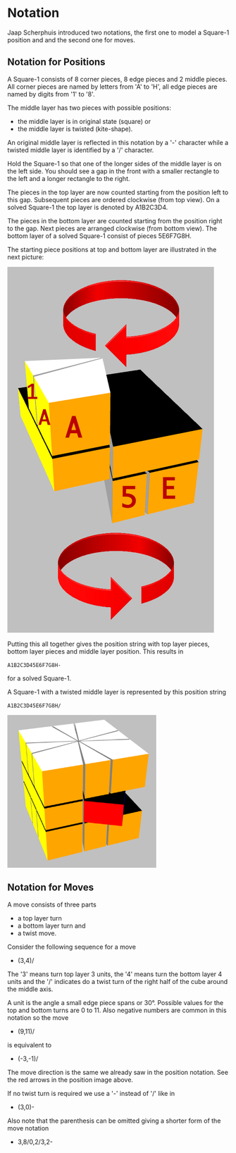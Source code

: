 # Notation

Jaap Scherphuis introduced two notations, the first one to model a Square-1 position and and the second one for moves.

## Notation for Positions

A Square-1 consists of 8 corner pieces, 8 edge pieces and 2 middle pieces. All corner pieces are named by letters from 'A' to 'H', all edge pieces are named by digits from '1' to '8'.

The middle layer has two pieces with possible positions:

 - the middle layer is in original state (square) or
 - the middle layer is twisted (kite-shape).

An original middle layer is reflected in this notation by a '-' character while a twisted middle layer is identified by a '/' character.

Hold the Square-1 so that one of the longer sides of the middle layer is on the left side. You should see a gap in the front with a smaller rectangle to the left and a longer rectangle to the right.

The pieces in the top layer are now counted starting from the position left to this gap. Subsequent pieces are ordered clockwise (from top view). On a solved Square-1 the top layer is denoted by A1B2C3D4.

The pieces in the bottom layer are counted starting from the position right to the gap. Next pieces are arranged clockwise (from bottom view). The bottom layer of a solved Square-1 consist of pieces 5E6F7G8H.

The starting piece positions at top and bottom layer are illustrated in the next picture:

<img src="images/notation.png" alt="Notation" width="469" height="831">

Putting this all together gives the position string with top layer pieces, bottom layer pieces and middle layer position. This results in

	A1B2C3D45E6F7G8H-

for a solved Square-1.

A Square-1 with a twisted middle layer is represented by this position string

	A1B2C3D45E6F7G8H/

<img src="images/notation2.png" alt="Notation" width="338" height="347">

## Notation for Moves

A move consists of three parts

- a top layer turn
- a bottom layer turn and
- a twist move.

Consider the following sequence for a move

- (3,4)/

The '3' means turn top layer 3 units, the '4' means turn the bottom layer 4 units and the '/' indicates do a twist turn of the right half of the cube around the middle axis.

A unit is the angle a small edge piece spans or 30°. Possible values for the top and bottom turns are 0 to 11. Also negative numbers are common in this notation so the move

- (9,11)/

is equivalent to

- (-3,-1)/

The move direction is the same we already saw in the position notation. See the red arrows in the position image above.

If no twist turn is required we use a '-' instead of '/' like in

- (3,0)-

Also note that the parenthesis can be omitted giving a shorter form of the move notation

- 3,8/0,2/3,2-